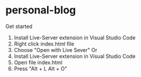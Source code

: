 # personal-blog
Get started
1. Install Live-Server extension in Visual Studio Code
2. Right click index.html file
3. Choose "Open with Live Sever"
Or
1. Install Live-Server extension in Visual Studio Code
2. Open file index.html
3. Press "Alt + L Alt + O"